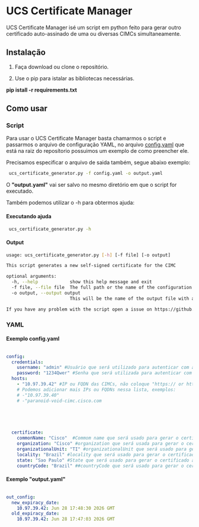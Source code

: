 # UCS Certificate Manager

UCS Certificate Manager isé um script em python feito para gerar outro certificado auto-assinado de uma ou diversas CIMCs simultaneamente.

## Instalação

1. Faça download ou clone o repositório.

2. Use o pip para istalar as bibliotecas necessárias.

  **pip istall -r requirements.txt**

## Como usar


### Script

Para usar o UCS Certificate Manager basta chamarmos o script e passarmos o arquivo de configuração YAML, no arquivo [config.yaml](../main/config.yaml) que está na raiz do reposítorio possuimos um exemplo de como preencher ele.

Precisamos especificar o arquivo de saida também, segue abaixo exemplo:
```bash
 ucs_certificate_generator.py -f config.yaml -o output.yaml
```
O **"output.yaml"** vai ser salvo no mesmo diretório em que o script for executado.

Também podemos utilizar o -h para obtermos ajuda:

#### Executando ajuda

```bash
 ucs_certificate_generator.py -h
```

#### Output 

```bash
usage: ucs_certificate_generator.py [-h] [-f file] [-o output]

This script generates a new self-signed certificate for the CIMC

optional arguments:
  -h, --help            show this help message and exit
  -f file, --file file  The full path or the name of the configuration YAML file, just use the name if the configuration file is in the same directory as the script      
  -o output, --output output
                        This will be the name of the output file with all the old certificates expiracy dates and new certificates expiracy dates

If you have any problem with the script open a issue on https://github.com/Tidebinder, or make your own pull request
```

### YAML

#### Exemplo config.yaml
```yaml

config:
  credentials:
    username: "admin" #Usuário que será utilizado para autenticar com a CIMC
    password: "1234Qwer" #Senha que será utilizada para autenticar com a CIMC
  hosts:
    - "10.97.39.42" #IP ou FQDN das CIMCs, não coloque "https:// or http://"
    # Podemos adicionar mais IPs ou FQDNs nessa lista, exemplos:
    # -"10.97.39.40"
    # -"paranoid-void-cimc.cisco.com

    



  certificate:
    commonName: "Cisco"  #Commom name que será usado para gerar o certificado auto-assinado, qualquer string
    organization: "Cisco" #organization que será usada para gerar o certificado auto-assinado, qualquer string
    organizationalUnit: "TI" #organizationalUnit que será usado para gerar o certificado auto-assinado, qualquer string
    locality: "Brazil" #locality que será usado para gerar o certificado auto-assinado, qualquer string
    state: "Sao Paulo" #State que será usado para gerar o certificado auto-assinado, qualquer string
    countryCode: "Brazil" ##countryCode que será usado para gerar o certificado auto-assinado, utilize o nome do país em Inglês 

```

#### Exemplo "output.yaml"

```yaml

out_config:
  new_expiracy_date:
    10.97.39.42: Jun 28 17:48:30 2026 GMT
  old_expiracy_date:
    10.97.39.42: Jun 28 17:47:03 2026 GMT

```
